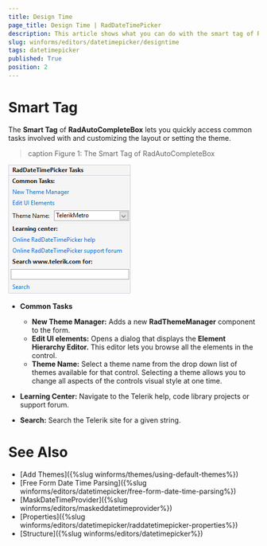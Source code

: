 ```yaml
---
title: Design Time
page_title: Design Time | RadDateTimePicker
description: This article shows what you can do with the smart tag of RadDateTimePicker.
slug: winforms/editors/datetimepicker/designtime
tags: datetimepicker
published: True
position: 2
---
```


# Smart Tag

The __Smart Tag__ of __RadAutoCompleteBox__ lets you quickly access common tasks involved with and customizing the layout or setting the theme.

>caption Figure 1: The Smart Tag of RadAutoCompleteBox

![datetimepicker-smart-tag001.png](images/datetimepicker-smart-tag001.png) 

* __Common Tasks__
    - __New Theme Manager:__ Adds a new __RadThemeManager__ component to the form.
    - __Edit UI elements:__ Opens a dialog that displays the __Element Hierarchy Editor.__ This editor lets you browse all the elements in the control.
    - __Theme Name:__ Select a theme name from the drop down list of themes available for that control. Selecting a theme allows you to change all aspects of the controls visual style at one time.
 
* __Learning Center:__ Navigate to the Telerik help, code library projects or support forum.
* __Search:__ Search the Telerik site for a given string.

# See Also

* [Add Themes]({%slug winforms/themes/using-default-themes%})
* [Free Form Date Time Parsing]({%slug winforms/editors/datetimepicker/free-form-date-time-parsing%})
* [MaskDateTimeProvider]({%slug winforms/editors/maskeddatetimeprovider%})
* [Properties]({%slug winforms/editors/datetimepicker/raddatetimepicker-properties%})
* [Structure]({%slug winforms/editors/datetimepicker%})